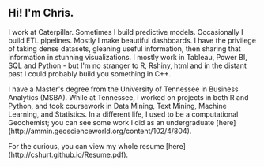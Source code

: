 ## Hi! I'm Chris.

<p>I work at Caterpillar. Sometimes I build predictive models. Occasionally I build ETL pipelines. Mostly I make beautiful dashboards. I have the privilege of taking dense datasets, gleaning useful information, then sharing that information in stunning visualizations. I mostly work in Tableau, Power BI, SQL and Python - but I'm no stranger to R, Rshiny, html and in the distant past I could probably build you something in C++.</p>
<p>I have a Master's degree from the University of Tennessee in Business Analytics (MSBA). While at Tennessee, I worked on projects in both R and Python, and took coursework in Data Mining, Text Mining, Machine Learning, and Statistics. In a different life, I used to be a computational Geochemist; you can see some work I did as an undergraduate [here](http://ammin.geoscienceworld.org/content/102/4/804).</p>
For the curious, you can view my whole resume [here](http://cshurt.github.io/Resume.pdf).
